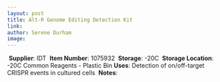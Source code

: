 ```yaml
---
layout: post 
title: Alt-R Genome Editing Detection Kit
link: 
author: Serene Durham
image: 
---
```

​
**Supplier**: IDT 
​
**Item Number**: 1075932
​
**Storage**: -20C 
​
**Storage Location**: -20C Common Reagents - Plastic Bin
​
**Uses**: Detection of on/off-target CRISPR events in cultured cells
​
**Notes**: